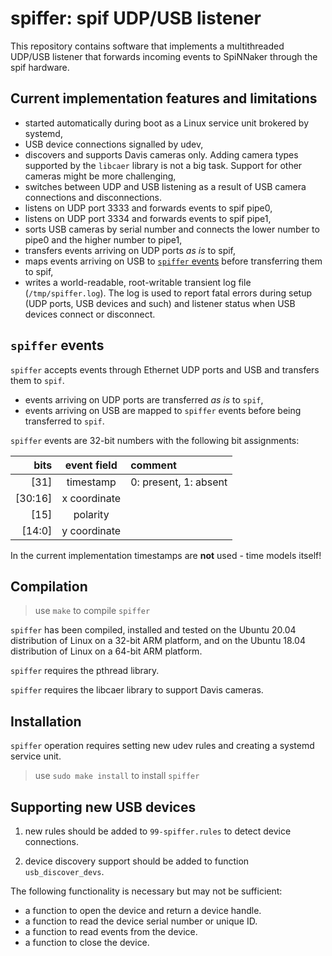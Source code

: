 spiffer: spif UDP/USB listener
===============================

This repository contains software that implements a multithreaded UDP/USB listener that forwards incoming events to SpiNNaker through the spif hardware.


Current implementation features and limitations
-----------------------------------------------

- started automatically during boot as a Linux service unit brokered by systemd,
- USB device connections signalled by udev,
- discovers and supports Davis cameras only. Adding camera types supported by the `libcaer` library is not a big task. Support for other cameras might be more challenging,
- switches between UDP and USB listening as a result of USB camera connections and disconnections.
- listens on UDP port 3333 and forwards events to spif pipe0,
- listens on UDP port 3334 and forwards events to spif pipe1,
- sorts USB cameras by serial number and connects the lower number to pipe0 and the higher number to pipe1,
- transfers events arriving on UDP ports _as is_ to spif,
- maps events arriving on USB to [`spiffer` events](#evt_fmt) before transferring them to spif,
- writes a world-readable, root-writable transient log file (`/tmp/spiffer.log`). The log is used to report fatal errors during setup (UDP ports, USB devices and such) and listener status when USB devices connect or disconnect. 


<a name="evt_fmt"></a>`spiffer` events
--------------------------------------

`spiffer` accepts events through Ethernet UDP ports and USB and transfers them to `spif`.

- events arriving on UDP ports are transferred _as is_ to `spif`,
- events arriving on USB are mapped to `spiffer` events before being transferred to `spif`.

`spiffer` events are 32-bit numbers with the following bit assignments:

|  bits   | event field  | comment               |
|--------:|:------------:|:----------------------|
|    [31] |  timestamp   | 0: present, 1: absent |
| [30:16] | x coordinate |                       |
|    [15] | polarity     |                       |
|  [14:0] | y coordinate |                       |

In the current implementation timestamps are __not__ used - time models itself!


Compilation
-----------

> use `make` to compile `spiffer` 

`spiffer` has been compiled, installed and tested on the Ubuntu 20.04 distribution of Linux on a 32-bit ARM platform, and on the Ubuntu 18.04 distribution of Linux on a 64-bit ARM platform.

`spiffer` requires the pthread library.

`spiffer` requires the libcaer library to support Davis cameras.


Installation
------------

`spiffer` operation requires setting new udev rules and creating a systemd service unit.

> use `sudo make install` to install  `spiffer` 


Supporting new USB devices
--------------------------

1. new rules should be added to `99-spiffer.rules` to detect device connections.

2. device discovery support should be added to function `usb_discover_devs`.

The following functionality is necessary but may not be sufficient:

- a function to open the device and return a device handle.
- a function to read the device serial number or unique ID.
- a function to read events from the device.
- a function to close the device.
